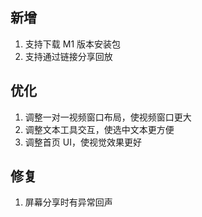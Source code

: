 ## 新增

1. 支持下载 M1 版本安装包
2. 支持通过链接分享回放

## 优化

1. 调整一对一视频窗口布局，使视频窗口更大
2. 调整文本工具交互，使选中文本更方便
3. 调整首页 UI，使视觉效果更好

## 修复

1. 屏幕分享时有异常回声
